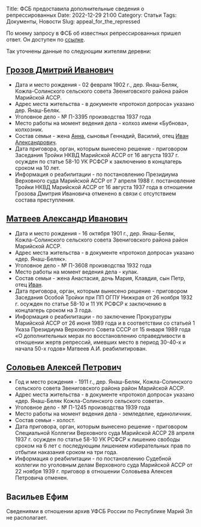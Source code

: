 Title: ФСБ предоставила дополнительные сведения о репрессированных
Date: 2022-12-29 21:00
Category: Статьи
Tags: Документы, Новости
Slug: appeal_for_the_repressed

По моему запросу в ФСБ об известных репрессированных пришел ответ.
Он доступен по [ссылке]({static}/pdfs/appeal_for_the_repressed.pdf).

Так уточнены данные по следующим жителям деревни:

## [Грозов Дмитрий Иванович]({filename}persons/I0201.md)
- Дата и место рождения - 02 февраля 1902 г., дер. Янаш-Беляк, Кожла-Солинского сельского совета Звениговского района район Марийской АССР.
- Адрес места жительства - в документе «протокол допроса» указано дер. Янаш-Беляк.
- Уголовное дело - № П-3395 производства 1937 года
- Место работы на момент ведения дела - колхоз имени «Бубнова», колхозник.
- Состав семьи - жена [Анна]({filename}persons/I0275.md), сыновья Геннадий, Василий, отец [Иван Александрович]({filename}persons/I0200.md).
- Дата приговора, орган, которым вынесено решение - приговором Заседания Тройки НКВД Марийской АССР от 16 августа 1937 г. осужден по статье 58-10 УК РСФСР к заключению в концлагерь сроком на 10 лет.
- Информация о реабилитации - по постановлению Президиума Верховного суда Марийской АССР от 7 апреля 1988 г. постановление Тройки НКВД Марийской АССР от 16 августа 1937 года в отношении Грозова Дмитрия Ивановича отменено в связи с отсутствием состава преступления.

## [Матвеев Александр Иванович]({filename}persons/I0205.md)
- Дата и место рождения - 16 октября 1901 г., дер. Янаш-Беляк, Кожла-Солинского сельского совета Звениговского района район Марийской АССР.
- Адрес места жительства - в документе «протокол допроса» указано «дер. Янаш-Беляк».
- Уголовное дело - № П-3608 производства 1932 года
- Место работы на момент ведения дела - кулак.
- Состав семьи - жена Анастасия, дочь Мария, Клавдия, сын Петр, отец [Иван]({filename}persons/I0204.md).
- Дата приговора, орган, которым вынесено решение - приговором Заседания Особой Тройки при ПП ОГПУ Нижкрая от 26 ноября 1932 г. осужден по статье 58-10 и 11 УК РСФСР к заключению в концлагерь сроком на 3 года.
- Информация о реабилитации - по заключение Прокуратуры Марийской АССР от 26 июня 1989 года и в соответствии со статьей 1 Указа Президиума Верховного Совета СССР от 15 января 1989 года «О дополнительных мерах по восстановлению справедливости в отношении жертв репрессий, имевших место в период 30-40-х и начала 50-х годов» Матвеев А.И. реабилитирован.

## [Соловьев Алексей Петрович]({filename}persons/I0206.md)
- Год и место рождения - 1911 г., дер. Янаш-Беляк, Кожла-Солинского сельского совета Звениговского района район Марийской АССР.
- Адрес места жительства - в документе «протокол допроса» указано «дер. Янаш-Беляк Кожла-Солинского сельского совета».
- Уголовное дело - № П-1245 производства 1939 года
- Место работы на момент ведения дела - земледелие, единоличник.
- Состав семьи - холост.
- Дата приговора, орган, которым вынесено решение - приговором Специальной Коллегии Верховного суда Марийской АССР 28 апреля 1937 г. осужден по статье 58-10 УК РСФСР к лишению свободы сроком на 6 лет с последующим лишением избирательных прав по отбытии наказания сроком на три года.
- Информация о реабилитации - по постановлению Судебной коллегии по уголовным делам Верховного суда Марийской АССР от 22 ноября 1939 г. приговор в отношении Соловьева Алексея Петровича отменен.

## Васильев Ефим
Сведениями в отношении  архив УФСБ России по Республике Марий Эл не располагает.
